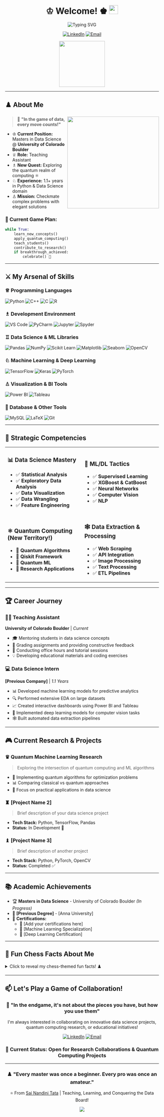<div align="center">
  
# ♔ Welcome! ♚ <img src="https://media.giphy.com/media/hvRJCLFzcasrR4ia7z/giphy.gif" width="29px" height="29px">

<img src="https://readme-typing-svg.herokuapp.com?font=Fira+Code&size=32&duration=2800&pause=1000&color=F7F7F7&center=true&vCenter=true&width=600&lines=Data+Science+Grandmaster+♟️;Teaching+Assistant+@+CU+Boulder;Quantum+Computing+Explorer+⚛️;Always+Learning%2C+Always+Growing!" alt="Typing SVG" />

[![LinkedIn](https://img.shields.io/badge/LinkedIn-0077B5?style=for-the-badge&logo=linkedin&logoColor=white)](https://www.linkedin.com/in/tatasainandini/)
[![Email](https://img.shields.io/badge/Email-D14836?style=for-the-badge&logo=gmail&logoColor=white)](mailto:sai.tata@colorado.edu)


<img src="https://media.giphy.com/media/3o7btPCcdNniyf0ArS/giphy.gif" width="150">

</div>

---

## ♟️ About Me

<img align="right" src="https://media.giphy.com/media/L1R1tvI9svkIWwpVYr/giphy.gif" width="300">

> 👑 **"In the game of data, every move counts!"**

- ♔ **Current Position:** Masters in Data Science @ **University of Colorado Boulder**
- ♕ **Role:** Teaching Assistant 
- ♗ **New Quest:** Exploring the quantum realm of computing ⚛️
- ♘ **Experience:** 1.1+ years in Python & Data Science domain
- ♙ **Mission:** Checkmate complex problems with elegant solutions

### 🎯 Current Game Plan:
```python
while True:
    learn_new_concepts()
    apply_quantum_computing()
    teach_students()
    contribute_to_research()
    if breakthrough_achieved:
        celebrate() 🎉
```

---

## ⚔️ My Arsenal of Skills

### ♕ Programming Languages
![Python](https://img.shields.io/badge/Python-3776AB?style=for-the-badge&logo=python&logoColor=white)
![C++](https://img.shields.io/badge/C%2B%2B-00599C?style=for-the-badge&logo=c%2B%2B&logoColor=white)
![C](https://img.shields.io/badge/C-00599C?style=for-the-badge&logo=c&logoColor=white)
![R](https://img.shields.io/badge/R-276DC3?style=for-the-badge&logo=r&logoColor=white)

### ♗ Development Environment
![VS Code](https://img.shields.io/badge/Visual_Studio_Code-0078D4?style=for-the-badge&logo=visual%20studio%20code&logoColor=white)
![PyCharm](https://img.shields.io/badge/PyCharm-000000.svg?&style=for-the-badge&logo=PyCharm&logoColor=white)
![Jupyter](https://img.shields.io/badge/Jupyter-F37626.svg?&style=for-the-badge&logo=Jupyter&logoColor=white)
![Spyder](https://img.shields.io/badge/Spyder-838485?style=for-the-badge&logo=spyder%20ide&logoColor=maroon)

### ♖ Data Science & ML Libraries
![Pandas](https://img.shields.io/badge/Pandas-2C2D72?style=for-the-badge&logo=pandas&logoColor=white)
![NumPy](https://img.shields.io/badge/Numpy-777BB4?style=for-the-badge&logo=numpy&logoColor=white)
![Scikit Learn](https://img.shields.io/badge/scikit_learn-F7931E?style=for-the-badge&logo=scikit-learn&logoColor=white)
![Matplotlib](https://img.shields.io/badge/Matplotlib-%23ffffff.svg?style=for-the-badge&logo=Matplotlib&logoColor=black)
![Seaborn](https://img.shields.io/badge/Seaborn-3776AB?style=for-the-badge&logo=python&logoColor=white)
![OpenCV](https://img.shields.io/badge/OpenCV-27338e?style=for-the-badge&logo=OpenCV&logoColor=white)

### ♘ Machine Learning & Deep Learning
![TensorFlow](https://img.shields.io/badge/TensorFlow-FF6F00?style=for-the-badge&logo=TensorFlow&logoColor=white)
![Keras](https://img.shields.io/badge/Keras-D00000?style=for-the-badge&logo=Keras&logoColor=white)
![PyTorch](https://img.shields.io/badge/PyTorch-EE4C2C?style=for-the-badge&logo=PyTorch&logoColor=white)

### ♙ Visualization & BI Tools
![Power BI](https://img.shields.io/badge/PowerBI-F2C811?style=for-the-badge&logo=Power%20BI&logoColor=white)
![Tableau](https://img.shields.io/badge/Tableau-E97627?style=for-the-badge&logo=Tableau&logoColor=white)

### 🏰 Database & Other Tools
![MySQL](https://img.shields.io/badge/MySQL-005C84?style=for-the-badge&logo=mysql&logoColor=white)
![LaTeX](https://img.shields.io/badge/LaTeX-47A141?style=for-the-badge&logo=LaTeX&logoColor=white)
![Git](https://img.shields.io/badge/Git-F05032?style=for-the-badge&logo=git&logoColor=white)

---

## 🎯 Strategic Competencies

<table>
<tr>
<td width="50%">

### 📊 Data Science Mastery
- ✅ **Statistical Analysis** 
- ✅ **Exploratory Data Analysis**
- ✅ **Data Visualization** 
- ✅ **Data Wrangling** 
- ✅ **Feature Engineering** 

</td>
<td width="50%">

### 🤖 ML/DL Tactics
- ✅ **Supervised Learning** 
- ✅ **XGBoost & CatBoost**
- ✅ **Neural Networks** 
- ✅ **Computer Vision**
- ✅ **NLP** 

</td>
</tr>
<tr>
<td width="50%">

### ⚛️ Quantum Computing (New Territory!)
- 🎯 **Quantum Algorithms** 
- 🎯 **Qiskit Framework** 
- 🎯 **Quantum ML** 
- 🎯 **Research Applications** 

</td>
<td width="50%">

### 🕸️ Data Extraction & Processing
- ✅ **Web Scraping** 
- ✅ **API Integration**
- ✅ **Image Processing** 
- ✅ **Text Processing** 
- ✅ **ETL Pipelines** 

</td>
</tr>
</table>

---

## 🏆 Career Journey

### 👨‍🏫 Teaching Assistant
**University of Colorado Boulder** | *Current*
- 🎓 Mentoring students in data science concepts
- 📝 Grading assignments and providing constructive feedback
- 🤝 Conducting office hours and tutorial sessions
- 💡 Developing educational materials and coding exercises

### 💻 Data Science Intern
**[Previous Company]** | *1.1 Years*
- 📊 Developed machine learning models for predictive analytics
- 🔍 Performed extensive EDA on large datasets
- 📈 Created interactive dashboards using Power BI and Tableau
- 🤖 Implemented deep learning models for computer vision tasks
- 🕸️ Built automated data extraction pipelines

---

## 🎮 Current Research & Projects

### ♛ Quantum Machine Learning Research
> Exploring the intersection of quantum computing and ML algorithms
- 🔬 Implementing quantum algorithms for optimization problems
- 📊 Comparing classical vs quantum approaches
- 🎯 Focus on practical applications in data science

### ♜ [Project Name 2]
> Brief description of your data science project
- **Tech Stack:** Python, TensorFlow, Pandas
- **Status:** In Development 🚧

### ♝ [Project Name 3]
> Brief description of another project
- **Tech Stack:** Python, PyTorch, OpenCV
- **Status:** Completed ✅

---

## 📚 Academic Achievements

- 🏆 **Masters in Data Science** - University of Colorado Boulder *(In Progress)*
- 🥇 **[Previous Degree]** - [Anna University]
- 📜 **Certifications:**
  - 🎯 [Add your certifications here]
  - 🎯 [Machine Learning Specialization]
  - 🎯 [Deep Learning Certification]

---

## 🎲 Fun Chess Facts About Me

<details>
<summary>Click to reveal my chess-themed fun facts! ♟️</summary>

- ♔ I approach data problems like chess puzzles - always looking for the winning combination
- ♕ My favorite opening in data science: The "EDA Gambit" - sacrifice time upfront for better insights later
- ♗ I believe in the Bishop pair principle: Python + R > any single language
- ♘ Like a Knight's move, I think in non-linear patterns to find creative solutions
- ♖ My code is like a Rook - straightforward, powerful, and always protecting the King (production)
- ♙ Every small optimization counts, just like every pawn move shapes the game!

</details>

---

## 📫 Let's Play a Game of Collaboration!

<div align="center">
  
### 💭 "In the endgame, it's not about the pieces you have, but how you use them"

I'm always interested in collaborating on innovative data science projects, quantum computing research, or educational initiatives!

[![LinkedIn](https://img.shields.io/badge/Let's_Connect-0077B5?style=for-the-badge&logo=linkedin&logoColor=white)](https://www.linkedin.com/in/tatasainandini/)
[![Email](https://img.shields.io/badge/Drop_a_Message-D14836?style=for-the-badge&logo=gmail&logoColor=white)](mailto:sai.tata@colorado.edu)

### 🎯 Current Status: Open for Research Collaborations & Quantum Computing Projects

</div>

---

<div align="center">
  
### ♟️ "Every master was once a beginner. Every pro was once an amateur."

⭐️ From [Sai Nandini Tata](https://github.com/nandinitata) | Teaching, Learning, and Conquering the Data Board!

<img src="https://capsule-render.vercel.app/api?type=waving&color=gradient&height=100&section=footer&animation=twinkling"/>

</div>
